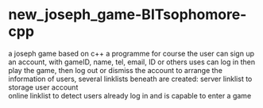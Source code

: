 # new_joseph_game-BITsophomore-cpp
a joseph game based on c++
a programme for course
the user can sign up an account, with gameID, name, tel, email, ID or others
uses can log in then play the game, then log out or dismiss the account
to arrange the information of users, several linklists beneath are created:
  server linklist to storage user account\
  online linklist to detect users already log in and is capable to enter a game
